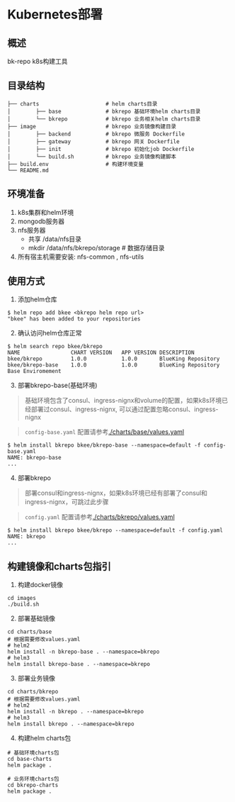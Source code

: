 # Kubernetes部署
## 概述
bk-repo k8s构建工具

## 目录结构
```              
├── charts                     # helm charts目录
│        ├── base              # bkrepo 基础环境helm charts目录
│        └── bkrepo            # bkrepo 业务相关helm charts目录
├── image                      # bkrepo 业务镜像构建目录
│        ├── backend           # bkrepo 微服务 Dockerfile
│        ├── gateway           # bkrepo 网关 Dockerfile
│        ├── init              # bkrepo 初始化job Dockerfile
│        └── build.sh          # bkrepo 业务镜像构建脚本
├── build.env                  # 构建环境变量
└── README.md 
```

## 环境准备
1. k8s集群和helm环境
2. mongodb服务器
3. nfs服务器
    - 共享 /data/nfs目录 
    - mkdir /data/nfs/bkrepo/storage # 数据存储目录
4. 所有宿主机需要安装: nfs-common , nfs-utils

## 使用方式
1. 添加helm仓库
```shell
$ helm repo add bkee <bkrepo helm repo url>
"bkee" has been added to your repositories
```

2. 确认访问helm仓库正常
```shell
$ helm search repo bkee/bkrepo
NAME            	CHART VERSION	APP VERSION	DESCRIPTION
bkee/bkrepo     	1.0.0        	1.0.0      	BlueKing Repository
bkee/bkrepo-base	1.0.0        	1.0.0      	BlueKing Repository Base Enviromement
```

3. 部署bkrepo-base(基础环境)
> 基础环境包含了consul、ingress-nignx和volume的配置，如果k8s环境已经部署过consul、ingress-nignx, 可以通过配置忽略consul、ingress-nignx

> `config-base.yaml` 配置请参考[./charts/base/values.yaml](./charts/base/values.yaml)

```shell
$ helm install bkrepo bkee/bkrepo-base --namespace=default -f config-base.yaml
NAME: bkrepo-base
...
```

4. 部署bkrepo
> 部署consul和ingress-nignx，如果k8s环境已经有部署了consul和ingress-nignx，可跳过此步骤

> `config.yaml` 配置请参考[./charts/bkrepo/values.yaml](./charts/bkrepo/values.yaml)

```shell
$ helm install bkrepo bkee/bkrepo --namespace=default -f config.yaml
NAME: bkrepo
...
```

## 构建镜像和charts包指引
1. 构建docker镜像
```shell script
cd images
./build.sh
```

2. 部署基础镜像
```shell script
cd charts/base
# 根据需要修改values.yaml
# helm2
helm install -n bkrepo-base . --namespace=bkrepo
# helm3
helm install bkrepo-base . --namespace=bkrepo
```

3. 部署业务镜像
```shell script
cd charts/bkrepo
# 根据需要修改values.yaml
# helm2
helm install -n bkrepo . --namespace=bkrepo
# helm3
helm install bkrepo . --namespace=bkrepo
```

4. 构建helm charts包
```shell script
# 基础环境charts包
cd base-charts
helm package .

# 业务环境charts包
cd bkrepo-charts
helm package .
```